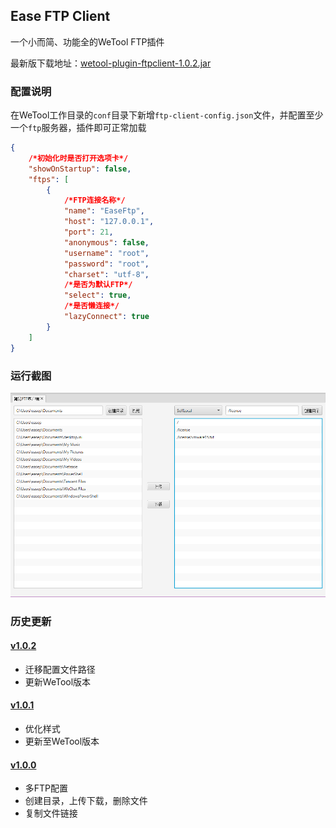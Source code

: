 ## Ease FTP Client

一个小而简、功能全的WeTool FTP插件

最新版下载地址：[wetool-plugin-ftpclient-1.0.2.jar](http://share.qiniu.segocat.com/tool/wetool/plugin/wetool-plugin-ftpclient-1.0.2.jar)

### 配置说明

在WeTool工作目录的`conf`目录下新增`ftp-client-config.json`文件，并配置至少一个`ftp`服务器，插件即可正常加载

```json
{
    /*初始化时是否打开选项卡*/
    "showOnStartup": false,
    "ftps": [
        {
            /*FTP连接名称*/
            "name": "EaseFtp",
            "host": "127.0.0.1",
            "port": 21,
            "anonymous": false,
            "username": "root",
            "password": "root",
            "charset": "utf-8",
            /*是否为默认FTP*/
            "select": true,
            /*是否懒连接*/
            "lazyConnect": true
        }
    ]
}
```

### 运行截图

![ftp](images/ftp.png)

### 历史更新

#### [v1.0.2](http://share.qiniu.segocat.com/tool/wetool/plugin/wetool-plugin-ftpclient-1.0.2.jar)

- 迁移配置文件路径
- 更新WeTool版本

#### [v1.0.1](http://share.qiniu.segocat.com/tool/wetool/plugin/wetool-plugin-ftpclient-1.0.1.jar)

- 优化样式
- 更新至WeTool版本

#### [v1.0.0](http://share.qiniu.segocat.com/tool/wetool/plugin/wetool-plugin-ftp-1.0.0.jar)

- 多FTP配置
- 创建目录，上传下载，删除文件
- 复制文件链接
